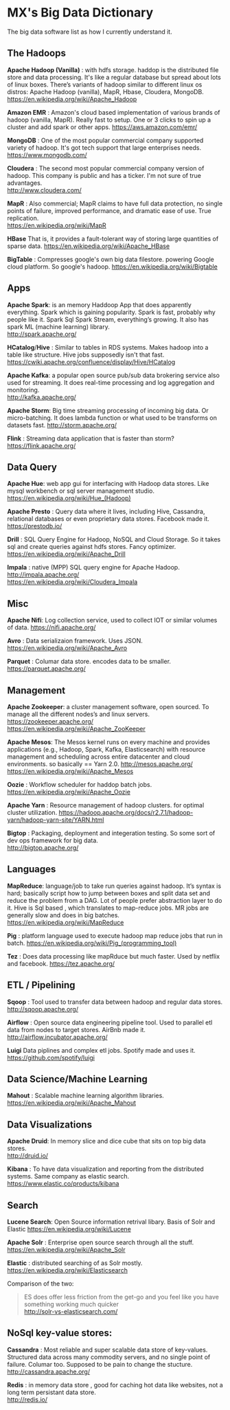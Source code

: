 # MX's Big Data Dictionary

The big data software list as how I currently understand it.

## The Hadoops
**Apache Hadoop (Vanilla)** : with hdfs storage. haddop is the distributed file store and data processing. It's like a regular database but spread about lots of linux boxes. There’s variants of hadoop similar to different linux os distros: Apache Hadoop (vanilla), MapR, Hbase, Cloudera, MongoDB.  
<https://en.wikipedia.org/wiki/Apache_Hadoop>

**Amazon EMR** : Amazon's cloud based implementation of various brands of hadoop (vanilla, MapR). Really fast to setup. One or 3 clicks to spin up a cluster and add spark or other apps. 
<https://aws.amazon.com/emr/>

**MongoDB** : One of the most popular commercial company supported variety of hadoop. It's got tech support that large enterprises needs.  
<https://www.mongodb.com/> 

**Cloudera** : The second most popular commercial company version of hadoop. This company is public and has a ticker. I'm not sure of true advantages.  
<http://www.cloudera.com/> 

**MapR** : Also commercial; MapR claims to have full data protection, no single points of failure, improved performance, and dramatic ease of use. True replication.  
<https://en.wikipedia.org/wiki/MapR>

**HBase**
That is, it provides a fault-tolerant way of storing large quantities of sparse data.
<https://en.wikipedia.org/wiki/Apache_HBase>

**BigTable** : Compresses google's own big data filestore. powering Google cloud platform. So google's hadoop.
<https://en.wikipedia.org/wiki/Bigtable>

## Apps
**Apache Spark**: is an memory Haddoop App that does apparently everything. Spark which is gaining popularity. Spark is fast, probably why people like it. Spark Sql Spark Stream, everything’s growing.
It also has spark ML (machine learning) library.  
<http://spark.apache.org/>

**HCatalog**/**Hive** :
Similar to tables in RDS systems. Makes hadoop into a table like structure. Hive jobs supposedly isn't that fast.  
<https://cwiki.apache.org/confluence/display/Hive/HCatalog>

**Apache Kafka**: a popular open source pub/sub data brokering service also used for streaming. It does real-time processing and log aggregation and monitoring.  
<http://kafka.apache.org/> 

**Apache Storm**: Big time streaming processing of incoming big data. Or micro-batching. It does lambda function or what used to be transforms on datasets fast. 
<http://storm.apache.org/> 

**Flink** : Streaming data application that is faster than storm?  
<https://flink.apache.org/>


## Data Query
**Apache Hue**: web app gui for interfacing with Hadoop data stores. Like mysql workbench or sql server management studio.  
<https://en.wikipedia.org/wiki/Hue_(Hadoop)>

**Apache Presto** : Query data where it lives, including Hive, Cassandra, relational databases or even proprietary data stores. Facebook made it.  
<https://prestodb.io/>

**Drill** : SQL Query Engine for Hadoop, NoSQL and Cloud Storage. So it takes sql and create queries against hdfs stores. Fancy optimizer.
<https://en.wikipedia.org/wiki/Apache_Drill>

**Impala** : native (MPP) SQL query engine for Apache Hadoop.  
<http://impala.apache.org/>  
<https://en.wikipedia.org/wiki/Cloudera_Impala>

## Misc 

**Apache Nifi**: Log collection service, used to collect IOT or similar volumes of data.
<https://nifi.apache.org/>

**Avro** : Data serializaion framework. Uses JSON. 
<https://en.wikipedia.org/wiki/Apache_Avro>


**Parquet** : Columar data store. encodes data to be smaller. 
<https://parquet.apache.org/> 

## Management

**Apache Zookeeper**: a cluster management software, open sourced. To manage all the different nodes’s and linux servers.
<https://zookeeper.apache.org/>  
<https://en.wikipedia.org/wiki/Apache_ZooKeeper>

**Apache Mesos**: The Mesos kernel runs on every machine and provides applications (e.g., Hadoop, Spark, Kafka, Elasticsearch) with resource management and scheduling across entire datacenter and cloud environments. so basically == Yarn 2.0.
<http://mesos.apache.org/>  
<https://en.wikipedia.org/wiki/Apache_Mesos>

**Oozie** : Workflow scheduler for haddop batch jobs. 
<https://en.wikipedia.org/wiki/Apache_Oozie>

**Apache Yarn** : Resource management of hadoop clusters. for optimal cluster utilization. 
<https://hadoop.apache.org/docs/r2.7.1/hadoop-yarn/hadoop-yarn-site/YARN.html>


**Bigtop** : Packaging, deployment and integeration testing. So some sort of dev ops framework for big data.  
<http://bigtop.apache.org/>


## Languages 

**MapReduce**: language/job to take run queries against hadoop. It’s syntax is hard; basically script how to jump between boxes and split data set and reduce the problem from a DAG. Lot of people prefer abstraction layer to do it. Hive is Sql based , which translates to map-reduce jobs. MR jobs are generally slow and does in big batches.  
<https://en.wikipedia.org/wiki/MapReduce>

**Pig** : platform language used to execute hadoop map reduce jobs that run in batch.
<https://en.wikipedia.org/wiki/Pig_(programming_tool)>

**Tez** : Does data processing like mapRduce but much faster. Used by netflix and facebook.
<https://tez.apache.org/> 

## ETL / Pipelining

**Sqoop** : Tool used to transfer data between hadoop and regular data stores. 
<http://sqoop.apache.org/> 

**Airflow** : Open source data engineering pipeline tool. Used to parallel etl data from nodes to target stores. AirBnb made it.
<http://airflow.incubator.apache.org/>

**Luigi**
Data piplines and complex etl jobs. Spotify made and uses it.
<https://github.com/spotify/luigi>

## Data Science/Machine Learning
**Mahout** : Scalable machine learning algorithm libraries. 
<https://en.wikipedia.org/wiki/Apache_Mahout>


## Data Visualizations

**Apache Druid**: In memory slice and dice cube that sits on top big data stores.  
<http://druid.io/>

**Kibana** : To have data visualization and reporting from the distributed systems. Same company as elastic search.    
<https://www.elastic.co/products/kibana>

## Search
**Lucene Search**:
Open Source information retrival libary. Basis of Solr and Elastic
<https://en.wikipedia.org/wiki/Lucene>

**Apache Solr** : Enterprise open source search through all the stuff.
<https://en.wikipedia.org/wiki/Apache_Solr>

**Elastic** : distributed searching of as Solr mostly. 
<https://en.wikipedia.org/wiki/Elasticsearch>

Comparison of the two:
>ES does offer less friction from the get-go and you feel like you have something working much quicker  
<http://solr-vs-elasticsearch.com/>


## NoSql key-value stores:

**Cassandra** : Most reliable and super scalable data store of key-values. Structured data across many commodity servers, and no single point of failure. Columar too. Supposed to be pain to change the stucture.     
<http://cassandra.apache.org/>

 
**Redis** : in memory data store , good for caching hot data like websites, not a long term persistant data store.  
<http://redis.io/> 